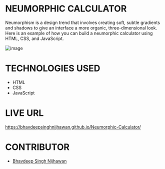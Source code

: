 # NEUMORPHIC CALCULATOR

Neumorphism is a design trend that involves creating soft, subtle gradients and shadows to give an interface a more organic, three-dimensional look. Here is an example of how you can build a neumorphic calculator using HTML, CSS, and JavaScript.

![image](https://github.com/BhavdeepSinghNijhawan/Neumorphic-Calculator/assets/143419096/44984475-8ea0-431b-b896-74073259a60f)

# TECHNOLOGIES USED

- HTML
- CSS
- JavaScript

# LIVE URL

https://bhavdeepsinghnijhawan.github.io/Neumorphic-Calculator/

# CONTRIBUTOR

- [Bhavdeep Singh Nijhawan](https://www.linkedin.com/in/bhavdeep-singh-nijhawan-739634280)

